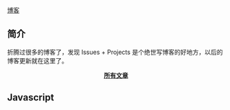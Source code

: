 [博客](http://www.wangxiaotaot.top/)

## 简介
折腾过很多的博客了，发现 Issues + Projects 是个绝世写博客的好地方，以后的博客更新就在这里了。

<p align="center">
<a href="https://github.com/Tommywt/blog/issues"><b>所有文章</b></a>
</p>

## Javascript
